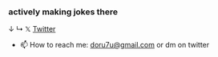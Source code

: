 ### actively making jokes there
↓
↳
𝕏 [Twitter](https://twitter.com/dorutu_) 


- 📫 How to reach me: doru7u@gmail.com or dm on twitter

